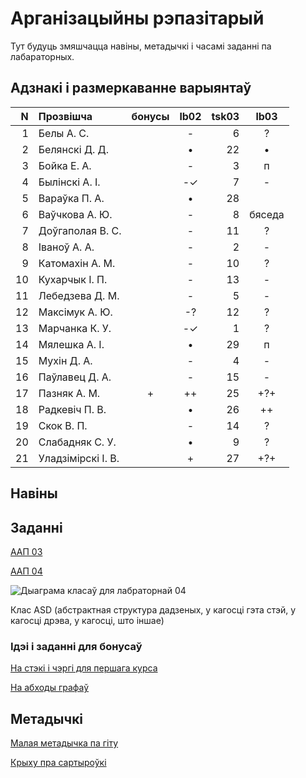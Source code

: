 # Арганізацыйны рэпазітарый

Тут будуць змяшчацца навіны, метадычкі і часамі заданні па лабараторных.

## Адзнакі і размеркаванне варыянтаў


|N  |Прозвішча         |бонусы|lb02|tsk03|lb03|
|--:|:-----------------|:----:|:--:|----:|:--:|
|  1|Белы А. С.        |      |- | 6|?
|  2|Белянскі Д. Д.    |      |• |22|•
|  3|Бойка Е. А.       |      |- | 3|п
|  4|Былінскі А. І.    |      |-✓| 7|-
|  5|Вараўка П. А.     |      |• |28|
|  6|Ваўчкова А. Ю.    |      |- | 8|бяседа
|  7|Доўгаполая В. С.  |      |- |11|?
|  8|Іваноў А. А.      |      |- | 2|-
|  9|Катомахін А. М.   |      |- |10|?
| 10|Кухарчык І. П.    |      |- |13|-
| 11|Лебедзева Д. М.   |      |- | 5|-
| 12|Максімук А. Ю.    |      |-?|12|?
| 13|Марчанка К. У.    |      |-✓| 1|?
| 14|Мялешка А. І.     |      |• |29|п
| 15|Мухін Д. А.       |      |- | 4|-
| 16|Паўлавец Д. А.    |      |- |15|-
| 17|Пазняк А. М.      |+     |++|25|+?+
| 18|Радкевіч П. В.    |      |• |26|++
| 19|Скок В. П.        |      |- |14|?
| 20|Слабадняк С. У.   |      |• | 9|?
| 21|Уладзімірскі І. В.|      |+ |27|+?+


## Навіны

## Заданні

[ААП 03](https://github.com/BSU2013gr04Lego/Workflow/releases/download/task03/OOPlb03.pdf)

[ААП 04](https://github.com/BSU2013gr04Lego/Workflow/releases/download/OOP04/OOPlb04.pdf)

![Дыаграма класаў для лабраторнай 04](https://github.com/BSU2013gr04Lego/Workflow/blob/master/pimplNVI.svg)

Клас ASD (абстрактная структура дадзеных, у кагосці гэта стэй, у кагосці дрэва, у кагосці, што іншае)

### Ідэі і заданні для бонусаў

[На стэкі і чэргі для першага курса](https://github.com/BSU2013gr04Lego/Workflow/releases/download/%D0%B1%D0%BE%D0%BD%D1%83%D1%81%D1%8B/StekiCxerhi.pdf)

[На абходы графаў](https://github.com/BSU2013gr04Lego/Workflow/releases/download/%D0%B1%D0%BE%D0%BD%D1%83%D1%81%D1%8B/Obvhody1grup.pdf)

## Метадычкі
[Малая метадычка па гіту](https://github.com/BSU2013gr4Lego/Example/releases/download/gitPdf/AboutGit.pdf)

[Крыху пра сартыроўкі](https://github.com/BSU2013gr04Lego/Workflow/releases/download/%D0%B1%D0%BE%D0%BD%D1%83%D1%81%D1%8B/KSR_SortMasEd1.pdf)
